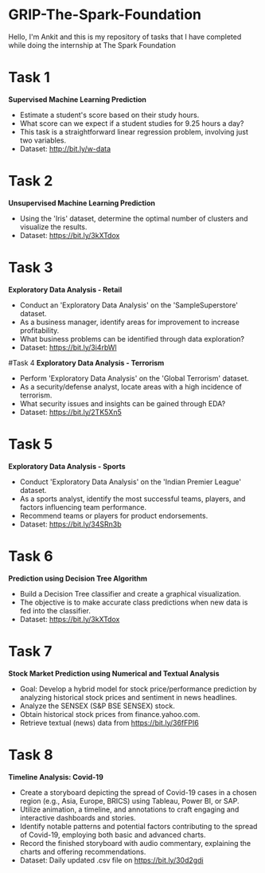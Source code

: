# GRIP-The-Spark-Foundation
Hello, I'm Ankit and this is my repository of tasks that I have completed while doing the internship at The Spark Foundation

# Task 1
**Supervised Machine Learning Prediction**
- Estimate a student's score based on their study hours.
- What score can we expect if a student studies for 9.25 hours a day?
- This task is a straightforward linear regression problem, involving just two variables.
- Dataset: http://bit.ly/w-data

# Task 2
**Unsupervised Machine Learning Prediction**
- Using the 'Iris' dataset, determine the optimal number of clusters and visualize the results.
- Dataset: https://bit.ly/3kXTdox

# Task 3
**Exploratory Data Analysis - Retail**
- Conduct an 'Exploratory Data Analysis' on the 'SampleSuperstore' dataset.
- As a business manager, identify areas for improvement to increase profitability.
- What business problems can be identified through data exploration?
- Dataset: https://bit.ly/3i4rbWl

#Task 4
**Exploratory Data Analysis - Terrorism**
- Perform 'Exploratory Data Analysis' on the 'Global Terrorism' dataset.
- As a security/defense analyst, locate areas with a high incidence of terrorism.
- What security issues and insights can be gained through EDA?
- Dataset: https://bit.ly/2TK5Xn5

# Task 5
**Exploratory Data Analysis - Sports**
- Conduct 'Exploratory Data Analysis' on the 'Indian Premier League' dataset.
- As a sports analyst, identify the most successful teams, players, and factors influencing team performance.
- Recommend teams or players for product endorsements.
- Dataset: https://bit.ly/34SRn3b

# Task 6
**Prediction using Decision Tree Algorithm**
- Build a Decision Tree classifier and create a graphical visualization.
- The objective is to make accurate class predictions when new data is fed into the classifier.
- Dataset: https://bit.ly/3kXTdox

# Task 7
**Stock Market Prediction using Numerical and Textual Analysis**
- Goal: Develop a hybrid model for stock price/performance prediction by analyzing historical stock prices and sentiment in news headlines.
- Analyze the SENSEX (S&P BSE SENSEX) stock.
- Obtain historical stock prices from finance.yahoo.com.
- Retrieve textual (news) data from https://bit.ly/36fFPI6

# Task 8
**Timeline Analysis: Covid-19**
- Create a storyboard depicting the spread of Covid-19 cases in a chosen region (e.g., Asia, Europe, BRICS) using Tableau, Power BI, or SAP.
- Utilize animation, a timeline, and annotations to craft engaging and interactive dashboards and stories.
- Identify notable patterns and potential factors contributing to the spread of Covid-19, employing both basic and advanced charts.
- Record the finished storyboard with audio commentary, explaining the charts and offering recommendations.
- Dataset: Daily updated .csv file on https://bit.ly/30d2gdi
